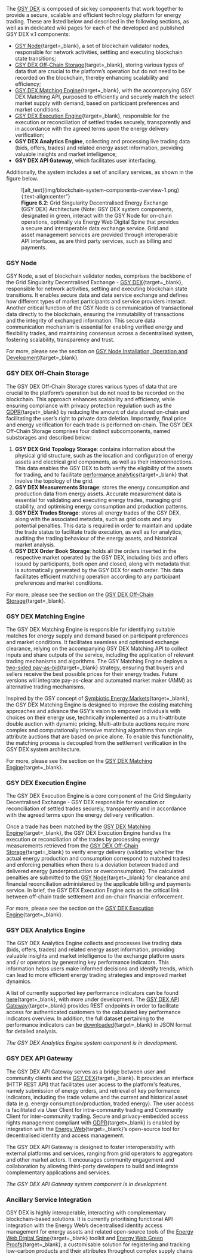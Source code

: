 The [GSY DEX](blockchain.md) is composed of six key components that work together to provide a secure, scalable and efficient technology platform for energy trading. These are  listed below and described in the following sections, as well as in dedicated wiki pages for each of the developed and published GSY DEX v.1 components:


- [GSY Node](gsy-node.md){target=_blank}, a set of blockchain validator nodes, responsible for network activities, settling and executing blockchain state transitions;
- [GSY DEX Off-Chain Storage](blockchain-off-chain-storage.md){target=_blank}, storing various types of data that are crucial to the platform’s operation but do not need to be recorded on the blockchain, thereby enhancing scalability and efficiency;
- [GSY DEX Matching Engine](blockchain-matching-engine.md){target=_blank}, with the accompanying GSY DEX Matching API,  purposed to efficiently and securely match the select market supply with demand, based on participant preferences and market conditions.
- [GSY DEX Execution Engine](blockchain-execution-engine.md){target=_blank}, responsible for the execution or reconciliation of settled trades securely, transparently and in accordance with the agreed terms upon the energy delivery verification;
- **GSY DEX Analytics Engine**, collecting and processing live trading data (bids, offers, trades) and related energy asset information, providing valuable insights and market intelligence;
- **GSY DEX API Gateway**, which facilitates user interfacing.


Additionally, the system includes a set of ancillary services, as shown in the figure below.


<figure markdown>
  ![alt_text](img/blockchain-system-components-overview-1.png){:text-align:center"}
  <figcaption><b>Figure 6.2</b>: Grid Singularity Decentralised Energy Exchange (GSY DEX) Architecture (Note: GSY DEX system components, designated in green, interact with the GSY Node for on-chain operations, optimally via Energy Web Digital Spine that provides a secure and interoperable data exchange service. Grid and asset management services are provided through interoperable API interfaces, as are third party services, such as billing and payments.
</figcaption>
</figure>



### GSY Node
GSY Node, a set of blockchain validator nodes, comprises the backbone of the Grid Singularity Decentralised Exchange - [GSY DEX](blockchain.md){target=_blank}, responsible for network activities, settling and executing blockchain state transitions. It enables secure data and data service exchange and defines how different types of market participants and service providers interact. Another critical function of the GSY Node is communication of transactional data directly to the blockchain, ensuring the immutability of transactions and the integrity of exchanged information. This secure data communication mechanism is essential for enabling verified energy and flexibility trades, and maintaining consensus across a decentralised system, fostering scalability, transparency and trust.

For more, please see the section on [GSY Node Installation, Operation and Development](blockchain-installation.md){target=_blank}.


### GSY DEX Off-Chain Storage

The GSY DEX Off-Chain Storage stores various types of data that are crucial to the platform’s operation but do not need to be recorded on the blockchain. This approach enhances scalability and efficiency, while ensuring compliance with privacy protection regulation such as the [GDPR](https://eur-lex.europa.eu/eli/reg/2016/679/oj/eng){target=_blank} by reducing the amount of data stored on-chain and facilitating the user’s right to private data deletion. Importantly, final price and energy verification for each trade is performed on-chain. The GSY DEX Off-Chain Storage comprises four distinct subcomponents, named substorages and described below:

1. **GSY DEX Grid Topology Storage**: contains information about the physical grid structure, such as the location and configuration of energy assets and electrical grid components, as well as their interconnections. This data enables the GSY DEX to both verify the eligibility of the assets for trading, and to facilitate [performance analytics](results-dashboard.md){target=_blank} that involve the topology of the grid.
2. **GSY DEX Measurements Storage**: stores the energy consumption and production data from energy assets. Accurate measurement data is essential for validating and executing energy trades, managing grid stability, and optimising energy consumption and production patterns.
3. **GSY DEX Trades Storage**: stores all energy trades of the GSY DEX, along with the associated metadata, such as grid costs and any potential penalties. This data is required in order to maintain and update the trade status to facilitate trade execution, as well as for analytics, auditing the trading behaviour of the energy assets, and historical market analysis.
4. **GSY DEX Order Book Storage**: holds all the orders inserted in the respective market operated by the GSY DEX, including bids and offers issued by participants, both open and closed, along with metadata that is automatically generated by the GSY DEX for each order. This data facilitates efficient matching operation according to any participant preferences and market conditions.


For more, please see the section on the [GSY DEX Off-Chain Storage](blockchain-off-chain-storage.md){target=_blank}.


### GSY DEX Matching Engine

The GSY DEX Matching Engine is responsible for identifying suitable matches for energy supply and demand based on participant preferences and market conditions. It facilitates seamless and optimised exchange clearance, relying on the accompanying GSY DEX Matching API to collect inputs and share outputs of the service, including the application of relevant trading mechanisms and algorithms.  The GSY Matching Engine deploys a [two-sided pay-as-bid](market-types.md#two-sided-pay-as-bid-market){target=_blank} strategy, ensuring that buyers and sellers receive the best possible prices for their energy trades. Future versions will integrate pay-as-clear and automated market maker (AMM) as alternative trading mechanisms.

Inspired by the GSY concept of [Symbiotic Energy Markets](https://gridsingularity.medium.com/discussion-paper-grid-singularitys-implementation-of-symbiotic-energy-markets-bd3954af43c8){target=_blank}, the GSY DEX Matching Engine is designed to improve the existing matching approaches and advance the GSY’s vision to empower individuals with choices on their energy use, technically implemented as a multi-attribute double auction with dynamic pricing. Multi-attribute auctions require more complex and computationally intensive matching algorithms than single attribute auctions that are based on price alone. To enable this functionality, the matching process is decoupled from the settlement verification in the GSY DEX system architecture.

For more, please see the section on the [GSY DEX Matching Engine](blockchain-matching-engine.md){target=_blank}.


### GSY DEX Execution Engine
The GSY DEX Execution Engine is a core component of the Grid Singularity Decentralised Exchange - GSY DEX responsible for execution or reconciliation of settled trades securely, transparently and in accordance with the agreed terms upon the energy delivery verification.

Once a trade has been matched by the [GSY DEX Matching Engine](blockchain-matching-engine.md){target=_blank}, the GSY DEX Execution Engine handles the execution or reconciliation of the trades by processing energy measurements retrieved from the [GSY DEX Off-Chain Storage](blockchain-off-chain-storage.md){target=_blank} to verify energy delivery (validating whether the actual energy production and consumption correspond to matched trades) and enforcing penalties when there is a deviation between traded and delivered energy (underproduction or overconsumption). The calculated penalties are submitted to the [GSY Node](gsy-node.md){target=_blank} for clearance and financial reconciliation administered by the applicable billing and payments service. In brief, the GSY DEX Execution Engine acts as the critical link between off-chain trade settlement and on-chain financial enforcement.

For more, please see the section on the [GSY DEX Execution Engine](blockchain-execution-engine.md){target=_blank}.


### GSY DEX Analytics Engine
The GSY DEX Analytics Engine collects and processes live trading data (bids, offers, trades) and related energy asset information, providing valuable insights and market intelligence to the exchange platform users and / or operators by generating key performance indicators. This information helps users make informed decisions and identify trends, which can lead to more efficient energy trading strategies and improved market dynamics.

A list of currently supported key performance indicators can be found [here](results-dashboard.md){target=_blank}, with more under development. The [GSY DEX API Gateway](#gsy-dex-api-gateway){target=_blank} provides REST endpoints in order to facilitate access for authenticated customers to the calculated key performance indicators overview. In addition, the full dataset pertaining to the performance indicators can be [downloaded](results-download.md){target=_blank} in JSON format for detailed analysis.

_The GSY DEX Analytics Engine system component is in development._

### GSY DEX API Gateway

The GSY DEX API Gateway serves as a bridge between user and community clients and the [GSY DEX](blockchain.md){target=_blank}. It provides an interface (HTTP REST API) that facilitates user access to the platform's features, namely submission of energy orders, and retrieval of key performance indicators, including the trade volume and the current and historical asset data (e.g. energy consumption/production, traded energy). The user access is facilitated via User Client for intra-community trading and Community Client for inter-community trading. Secure and privacy-embedded access rights management compliant with [GDPR](https://eur-lex.europa.eu/eli/reg/2016/679/oj/eng){target=_blank} is enabled by integration with the [Energy Web](https://energy-web-foundation.gitbook.io/energy-web/solutions-2023/data-exchange/use-cases-and-reference-implementations/digital-spine-for-electricity-markets){target=_blank}’s open-source tool for decentralised identity and access management.

The GSY DEX API Gateway is designed to foster interoperability with external platforms and services, ranging from grid operators to aggregators and other market actors. It encourages community engagement and collaboration by allowing third-party developers to build and integrate complementary applications and services.

_The GSY DEX API Gateway system component is in development._


### Ancillary Service Integration

GSY DEX is highly interoperable, interacting with complementary blockchain-based solutions. It is currently prioritising functional API integration with the Energy Web’s decentralised identity access management for energy assets and related open-source tools of the [Energy Web Digital Spine](https://energy-web-foundation.gitbook.io/energy-web/solutions-2023/data-exchange/use-cases-and-reference-implementations/digital-spine-for-electricity-markets){target=_blank} toolkit and [Energy Web Green Proofs](https://energy-web-foundation.gitbook.io/energy-web/solutions-2023/green-proofs){target=_blank}, a customisable solution for registering and tracking low-carbon products and their attributes throughout complex supply chains
